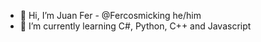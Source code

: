 - 🌟 Hi, I’m Juan Fer - @Fercosmicking he/him
- 🌱 I’m currently learning C#, Python, C++ and Javascript


<!---
Fercosmicking/Fercosmicking is a ✨ special ✨ repository because its `README.md` (this file) appears on your GitHub profile.
You can click the Preview link to take a look at your changes.
--->
